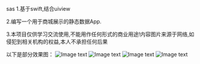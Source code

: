 sas
1.基于swift,结合uiview

2.编写一个用于商城展示的静态数据App.

3.本项目仅供学习交流使用,不能用作任何形式的商业用途!内容图片来源于网络,如侵犯到相关机构的权益,本人不承担任何后果

以下是部分效果图：
![Image text](http://github.com/17369644/sas/tree/master/sas/viewimage/1.jpg)
![Image text](http://github.com/17369644/sas/tree/master/sas/viewimage/2.jpg)
![Image text](http://github.com/17369644/sas/tree/master/sas/viewimage/3.jpg)
![Image text](http://github.com/17369644/sas/tree/master/sas/viewimage/4.jpg)
